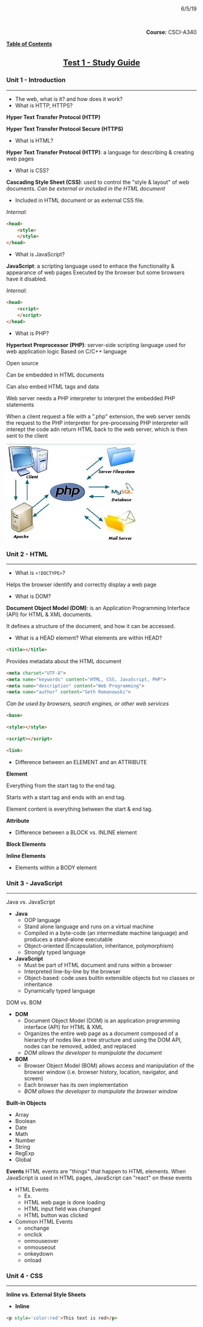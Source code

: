 
<style>
    #date {
        text-align:right;
    }

</style>
<p id="date">6/5/19</p>
<br />
<p id="date"><b>Course:</b> CSCI-A340</p>
<p><u><b>Table of Contents</b></u></p>

## <center><u>**Test 1 - Study Guide**</u></center>
### **Unit 1 - Introduction**
---
- The web, what is it? and how does it work?
- What is HTTP, HTTPS?

**Hyper Text Transfer Protocol (HTTP)**

**Hyper Text Transfer Protocol Secure (HTTPS)**

- What is HTML?

**Hyper Text Transfer Protocol (HTTP)**: a language for describing & creating web pages
- What is CSS?

**Cascading Style Sheet (CSS)**: used to control the "style & layout" of web documents. *Can be external or included in the HTML document*

* Included in HTML document or as external CSS file.

_Internal_:
```html
<head>
    <style>
    </style>
</head>
```

- What is JavaScript?

**JavaScript**: a scripting language used to enhace the functionality & appearance of web pages
Executed by the browser but some browsers have it disabled.

_Internal_:
```html
<head>
    <script>
    </script>
</head>
```

- What is PHP?

**Hypertext Preprocessor (PHP)**: server-side scripting language used for web application logic
Based on C/C++ language

Open source

Can be embedded in HTML documents

Can also embed HTML tags and data

Web server needs a PHP interpreter to interpret the embedded PHP statements

When a client request a file with a ".php" extension, the web server sends the request to the PHP interpreter for pre-processing
PHP interpreter will interept the code adn return HTML back to the web server, which is then sent to the client

![](2019-05-27-03-30-31.png)
### **Unit 2 - HTML**
---
- What is `<!DOCTYPE>`?

Helps the browser identify and correctly display a web page

- What is DOM?

**Document Object Model (DOM)**: is an Application Programming Interface (API) for HTML & XML documents.

It defines a structure of the document, and how it can be accessed.

- What is a HEAD element? What elements are within HEAD?
```html
<title></title>
```
Provides metadata about the HTML document
```html
<meta charset="UTF-8">
<meta name="keywords" content="HTML, CSS, JavaScript, PHP">
<meta name="description" content="Web Programming">
<meta name="author" content="Seth Romanowski">
```
_Can be used by browsers, search engines, or other web services_
```html
<base>
```
```html
<style></style>
```
```html
<script></script>
```
```html
<link>
```

- Difference between an ELEMENT and an ATTRIBUTE
  
**Element**

Everything from the start tag to the end tag. 

Starts with a start tag and ends with an end tag.

Element content is everything between the start & end tag.

**Attribute**

- Difference between a BLOCK vs. INLINE element

**Block Elements**


**Inline Elements**

- Elements within a BODY element

### **Unit 3 - JavaScript**
---

Java vs. JavaScript
- **Java**
  - OOP language
  - Stand alone language and runs on a virtual machine
  - Compiled in a byte-code (an intermediate machine language) and produces a stand-alone executable
  - Object-oriented (Encapsulation, inheritance, polymorphism)
  - Strongly typed language
- **JavaScript**
  - Must be part of HTML document and runs within a browser
  - Interpreted line-by-line by the browser
  - Object-based: code uses builtin extensible objects but no classes or inheritance
  - Dynamically typed language

DOM vs. BOM
- **DOM**
  - Document Object Model (DOM) is an application programming interface (API) for HTML & XML
  - Organizes the entire web page as a document composed of a hierarchy of nodes like a tree structure and using the DOM API, nodes can be removed, added, and replaced
  - *DOM allows the developer to manipulate the document*
- **BOM**
  - Browser Object Model (BOM) allows access and manipulation of the browser window (i.e. browser history, location, navigator, and screen)
  - Each browser has its own implementation
  - *BOM allows the developer to manipulate the browser window*

**Built-in Objects**
- Array
- Boolean
- Date
- Math
- Number
- String
- RegExp
- Global


**Events**
HTML events are "things" that happen to HTML elements. When JavaScript is used in HTML pages, JavaScript can "react" on these events
- HTML Events
  - Ex. 
  - HTML web page is done loading
  - HTML input field was changed
  - HTML button was clicked
- Common HTML Events
  - onchange
  - onclick
  - onmouseover
  - onmouseout
  - onkeydown
  - onload
### **Unit 4 - CSS**
---
**Inline vs. External Style Sheets**
- **Inline**
```html
<p style='color:red'>This text is red</p>
```